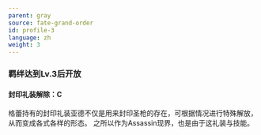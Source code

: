 ```yaml
---
parent: gray
source: fate-grand-order
id: profile-3
language: zh
weight: 3
---
```


### 羁绊达到Lv.3后开放

#### 封印礼装解除：C

格蕾持有的封印礼装亚德不仅是用来封印圣枪的存在，可根据情况进行特殊解放，从而变成各式各样的形态。
之所以作为Assassin现界，也是由于这礼装与技能。
